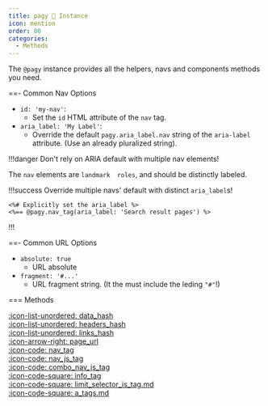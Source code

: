 ```yaml
---
title: pagy 🐸 Instance
icon: mention
order: 80
categories:
  - Methods
---
```


The `@pagy` instance provides all the helpers, navs and components methods you need.

==- Common Nav Options

- `id: 'my-nav'`:
  - Set the `id` HTML attribute of the `nav` tag.
- `aria_label: 'My Label'`:
  - Override the default `pagy.aria_label.nav` string of the `aria-label` attribute. (Use an already pluralized string).

!!!danger Don't rely on ARIA default with multiple nav elements!

The `nav` elements are `landmark  roles`, and should be distinctly labeled.

!!!success Override multiple navs' default with distinct `aria_label`s!

```erb
<%# Explicitly set the aria_label %>
<%== @pagy.nav_tag(aria_label: 'Search result pages') %>
```

!!!

==- Common URL Options

- `absolute: true`
  - URL absolute
- `fragment: '#...'`
  - URL fragment string. (It the must include the leding `"#"`!)

=== Methods

[:icon-list-unordered: data_hash](instance/data_hash.md)<br/>
[:icon-list-unordered: headers_hash](instance/headers_hash.md)<br/>
[:icon-list-unordered: links_hash](instance/links_hash.md)<br/>
[:icon-arrow-right: page_url](instance/page_url.md)<br/>
[:icon-code: nav_tag](instance/nav_tag.md)<br/>
[:icon-code: nav_js_tag](instance/nav_is_tag.md)<br/>
[:icon-code: combo_nav_js_tag](instance/combo_nav_js_tag.md)<br/>
[:icon-code-square: info_tag](instance/info_tag.md)<br/>
[:icon-code-square: limit_selector_is_tag.md](instance/limit_selector_is_tag.md)<br/>
[:icon-code-square: a_tags.md](instance/a_tags.md)<br/>
